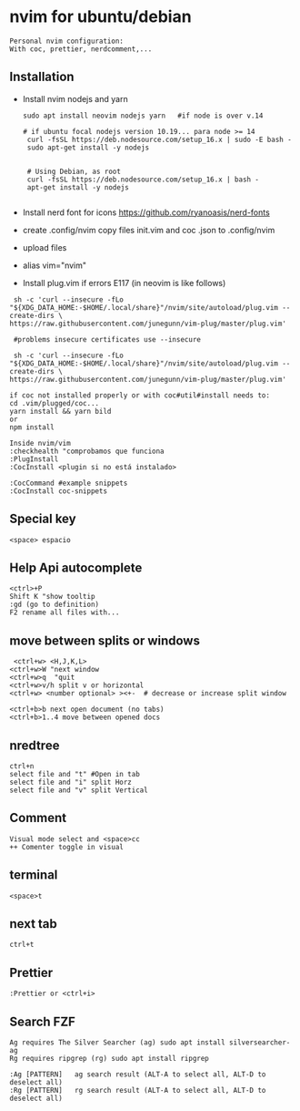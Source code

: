 # nvim for ubuntu/debian
```
Personal nvim configuration:
With coc, prettier, nerdcomment,...
```

## Installation


- Install nvim nodejs and yarn 
  
  ``` 
  sudo apt install neovim nodejs yarn   #if node is over v.14
  
  # if ubuntu focal nodejs version 10.19... para node >= 14
   curl -fsSL https://deb.nodesource.com/setup_16.x | sudo -E bash -
   sudo apt-get install -y nodejs


   # Using Debian, as root
   curl -fsSL https://deb.nodesource.com/setup_16.x | bash -
   apt-get install -y nodejs
      
  ```
  
- Install nerd font for icons https://github.com/ryanoasis/nerd-fonts
- create .config/nvim
copy files init.vim and coc .json to .config/nvim
- upload files
- alias vim="nvim"

- Install plug.vim if errors E117 (in neovim is like follows) 
```
 sh -c 'curl --insecure -fLo "${XDG_DATA_HOME:-$HOME/.local/share}"/nvim/site/autoload/plug.vim --create-dirs \                                                                https://raw.githubusercontent.com/junegunn/vim-plug/master/plug.vim'
 
 #problems insecure certificates use --insecure
 
 sh -c 'curl --insecure -fLo "${XDG_DATA_HOME:-$HOME/.local/share}"/nvim/site/autoload/plug.vim --create-dirs \                                                                https://raw.githubusercontent.com/junegunn/vim-plug/master/plug.vim'
 ```
 
```
if coc not installed properly or with coc#util#install needs to:
cd .vim/plugged/coc...
yarn install && yarn bild
or
npm install
```

```
Inside nvim/vim
:checkhealth "comprobamos que funciona
:PlugInstall 
:CocInstall <plugin si no está instalado>

:CocCommand #example snippets
:CocInstall coc-snippets
```

## Special key
```<space> espacio```
 
## Help Api autocomplete
```
<ctrl>+P
Shift K "show tooltip
:gd (go to definition)
F2 rename all files with...
```
## move between splits or windows
```
 <ctrl+w> <H,J,K,L>
<ctrl+w>W "next window
<ctrl+w>q  "quit
<ctrl+w>v/h split v or horizontal
<ctrl+w> <number optional> ><+-  # decrease or increase split window

<ctrl+b>b next open document (no tabs)
<ctrl+b>1..4 move between opened docs
```
 
## nredtree
 ```
ctrl+n
select file and "t" #Open in tab 
select file and "i" split Horz
select file and "v" split Vertical
```
 
## Comment
 ```
Visual mode select and <space>cc
++ Comenter toggle in visual
```
## terminal
 ```
<space>t
```
 
## next tab
 ```
ctrl+t
```
## Prettier
 ```
:Prettier or <ctrl+i>
```
 
## Search FZF
 ```
Ag requires The Silver Searcher (ag) sudo apt install silversearcher-ag
Rg requires ripgrep (rg) sudo apt install ripgrep

:Ag [PATTERN]	ag search result (ALT-A to select all, ALT-D to deselect all)
:Rg [PATTERN]	rg search result (ALT-A to select all, ALT-D to deselect all)
```
